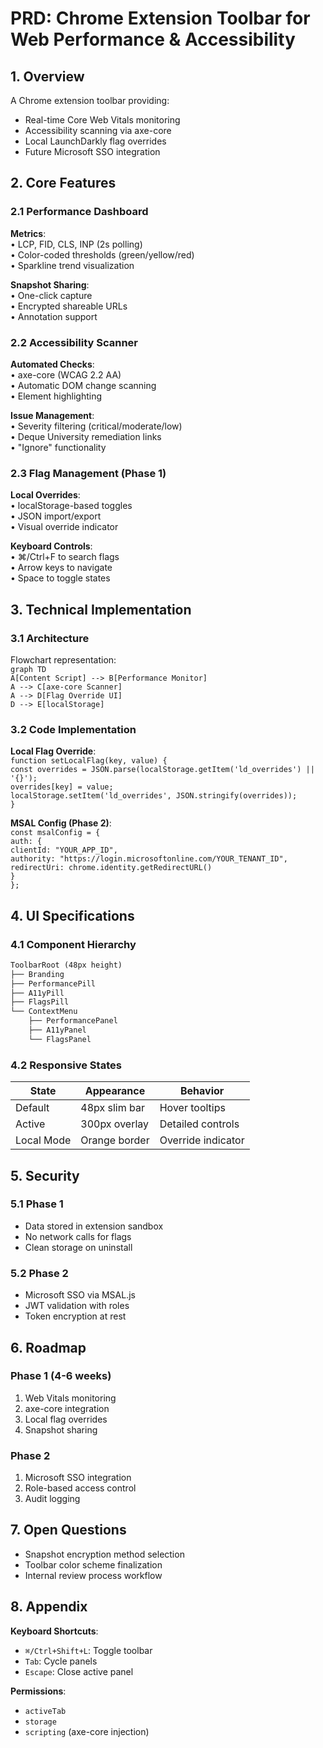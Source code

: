 # PRD: Chrome Extension Toolbar for Web Performance & Accessibility

## 1. Overview  

A Chrome extension toolbar providing:  

- Real-time Core Web Vitals monitoring  
- Accessibility scanning via axe-core  
- Local LaunchDarkly flag overrides  
- Future Microsoft SSO integration  

## 2. Core Features  

### 2.1 Performance Dashboard  

**Metrics**:  
• LCP, FID, CLS, INP (2s polling)  
• Color-coded thresholds (green/yellow/red)  
• Sparkline trend visualization  

**Snapshot Sharing**:  
• One-click capture  
• Encrypted shareable URLs  
• Annotation support  

### 2.2 Accessibility Scanner  

**Automated Checks**:  
• axe-core (WCAG 2.2 AA)  
• Automatic DOM change scanning  
• Element highlighting  

**Issue Management**:  
• Severity filtering (critical/moderate/low)  
• Deque University remediation links  
• "Ignore" functionality  

### 2.3 Flag Management (Phase 1)  

**Local Overrides**:  
• localStorage-based toggles  
• JSON import/export  
• Visual override indicator  

**Keyboard Controls**:  
• ⌘/Ctrl+F to search flags  
• Arrow keys to navigate  
• Space to toggle states  

## 3. Technical Implementation  

### 3.1 Architecture  

Flowchart representation:  
`graph TD`  
`A[Content Script] --> B[Performance Monitor]`  
`A --> C[axe-core Scanner]`  
`A --> D[Flag Override UI]`  
`D --> E[localStorage]`  

### 3.2 Code Implementation  

**Local Flag Override**:  
`function setLocalFlag(key, value) {`  
`const overrides = JSON.parse(localStorage.getItem('ld_overrides') || '{}');`  
`overrides[key] = value;`  
`localStorage.setItem('ld_overrides', JSON.stringify(overrides));`  
`}`  

**MSAL Config (Phase 2)**:  
`const msalConfig = {`  
`auth: {`  
`clientId: "YOUR_APP_ID",`  
`authority: "https://login.microsoftonline.com/YOUR_TENANT_ID",`  
`redirectUri: chrome.identity.getRedirectURL()`  
`}`  
`};`  

## 4. UI Specifications  

### 4.1 Component Hierarchy  

```md  
ToolbarRoot (48px height)  
├── Branding  
├── PerformancePill  
├── A11yPill  
├── FlagsPill  
└── ContextMenu  
    ├── PerformancePanel  
    ├── A11yPanel  
    └── FlagsPanel  
```  

### 4.2 Responsive States  

| State      | Appearance         | Behavior               |  
|------------|--------------------|------------------------|  
| Default    | 48px slim bar      | Hover tooltips         |  
| Active     | 300px overlay      | Detailed controls      |  
| Local Mode | Orange border      | Override indicator     |  

## 5. Security  

### 5.1 Phase 1  

- Data stored in extension sandbox  
- No network calls for flags  
- Clean storage on uninstall  

### 5.2 Phase 2  

- Microsoft SSO via MSAL.js  
- JWT validation with roles  
- Token encryption at rest  

## 6. Roadmap  

### Phase 1 (4-6 weeks)  

1. Web Vitals monitoring  
2. axe-core integration  
3. Local flag overrides  
4. Snapshot sharing  

### Phase 2  

1. Microsoft SSO integration  
2. Role-based access control  
3. Audit logging  

## 7. Open Questions  

- Snapshot encryption method selection  
- Toolbar color scheme finalization  
- Internal review process workflow  

## 8. Appendix  

**Keyboard Shortcuts**:  

- `⌘/Ctrl+Shift+L`: Toggle toolbar  
- `Tab`: Cycle panels  
- `Escape`: Close active panel  

**Permissions**:  

- `activeTab`  
- `storage`  
- `scripting` (axe-core injection)  
